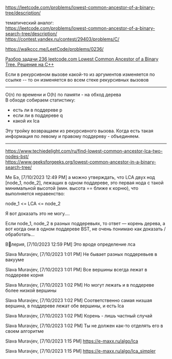 https://leetcode.com/problems/lowest-common-ancestor-of-a-binary-tree/description/

тематический аналог:  
  https://leetcode.com/problems/lowest-common-ancestor-of-a-binary-search-tree/description/
  https://contest.yandex.ru/contest/29403/problems/C/

https://walkccc.me/LeetCode/problems/0236/

[Разбор задачи 236 leetcode.com Lowest Common Ancestor of a Binary Tree. Решение на C++](https://www.youtube.com/watch?v=q3z4CkOhMa4&ab_channel=3.5%D0%B7%D0%B0%D0%B4%D0%B0%D1%87%D0%B8%D0%B2%D0%BD%D0%B5%D0%B4%D0%B5%D0%BB%D1%8E)

Если в рекурсивном вызове какой-то из аргументов изменяется по ссылке -- то он изменяется во всем стеке рекурсивных вызовов
______________________

O(n) по времени и O(h) по памяти - на обход дерева  
В обходе собираем статистику:  
- есть ли в поддереве р
- если ли в поддереве q
- какой их lca  

Эту тройку возвращаем из рекурсивного вызова. 
Когда есть такая информация по левому и правому поддереву - объединяем. 

______________________

https://www.techiedelight.com/ru/find-lowest-common-ancestor-lca-two-nodes-bst/  
https://www.geeksforgeeks.org/lowest-common-ancestor-in-a-binary-search-tree/

Ме Бэ, [7/10/2023 12:49 PM]
а можно утверждать, что LCA двух нод [node_1, node_2], лежащих в одном поддереве, это первая нода с такой минимальной высотой (мин. высота == ближе к корню),  что выполняется неравенство: 

node_1 <= LCA <= node_2

Я вот доказать это не могу....

Если node_1, node_2 в разных поддеревьях, то ответ — корень дерева, а вот когда они в одном поддереве BST, не очень понимаю как доказать / обработать...

В🎄лерия, [7/10/2023 12:59 PM]
Это вроде определение лса

Slava Muravjev, [7/10/2023 1:01 PM]
Не бывает разных поддеревьев в вакууме

Slava Muravjev, [7/10/2023 1:01 PM]
Все вершины всегда лежат в поддереве корня

Slava Muravjev, [7/10/2023 1:02 PM]
Но могут лежать и в поддереве более низкой вершины

Slava Muravjev, [7/10/2023 1:02 PM]
Соответственно самая низшая вершина, в поддереве лежат обе вершины, и есть lca

Slava Muravjev, [7/10/2023 1:02 PM]
Корень - лишь частный случай

Slava Muravjev, [7/10/2023 1:02 PM]
Ты не должен как-то отделять его в своем алгоритме

Slava Muravjev, [7/10/2023 1:15 PM]
https://e-maxx.ru/algo/lca

Slava Muravjev, [7/10/2023 1:15 PM]
https://e-maxx.ru/algo/lca_simpler
